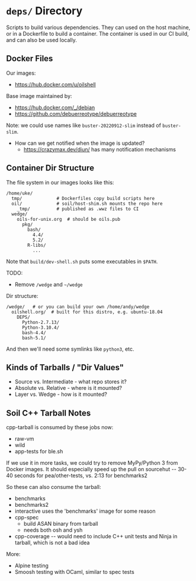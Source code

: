 `deps/` Directory
=================

Scripts to build various dependencies.  They can used on the host machine, or
in a Dockerfile to build a container.  The container is used in our CI build,
and can also be used locally.

## Docker Files

Our images:

- <https://hub.docker.com/u/oilshell>

Base image maintained by:

- <https://hub.docker.com/_/debian>
- <https://github.com/debuerreotype/debuerreotype>

Note: we could use names like `buster-20220912-slim` instead of `buster-slim`.

- How can we get notified when the image is updated?
  - <https://crazymax.dev/diun/> has many notification mechanisms


## Container Dir Structure

The file system in our images looks like this:

    /home/uke/
      tmp/             # Dockerfiles copy build scripts here
      oil/             # soil/host-shim.sh mounts the repo here
        _tmp/          # published as .wwz files to CI
      wedge/
        oils-for-unix.org  # should be oils.pub
          pkg/
            bash/
              4.4/
              5.2/
            R-libs/
              ...

Note that `build/dev-shell.sh` puts some executables in `$PATH`.

TODO:

- Remove `/wedge` and `~/wedge`

Dir structure:

    /wedge/   # or you can build your own /home/andy/wedge
      oilshell.org/  # built for this distro, e.g. ubuntu-18.04
        DEPS/
          Python-2.7.13/
          Python-3.10.4/
          bash-4.4/
          bash-5.1/

And then we'll need some symlinks like `python3`, etc.

## Kinds of Tarballs / "Dir Values"

- Source vs. Intermediate - what repo stores it?
- Absolute vs. Relative - where is it mounted?
- Layer vs. Wedge - how is it mounted?

## Soil C++ Tarball Notes

cpp-tarball is consumed by these jobs now:

- raw-vm
- wild
- app-tests for ble.sh

If we use it in more tasks, we could try to remove MyPy/Python 3 from Docker
images.  It should especially speed up the pull on sourcehut -- 30-40 seconds
for pea/other-tests, vs. 2:13 for benchmarks2

So these can also consume the tarball:

- benchmarks
- benchmarks2
- interactive uses the 'benchmarks' image for some reason
- cpp-spec
  - build ASAN binary from tarball
  - needs both osh and ysh
- cpp-coverage -- would need to include C++ unit tests and Ninja in tarball,
  which is not a bad idea

More:

- Alpine testing
- Smoosh testing with OCaml, similar to spec tests

